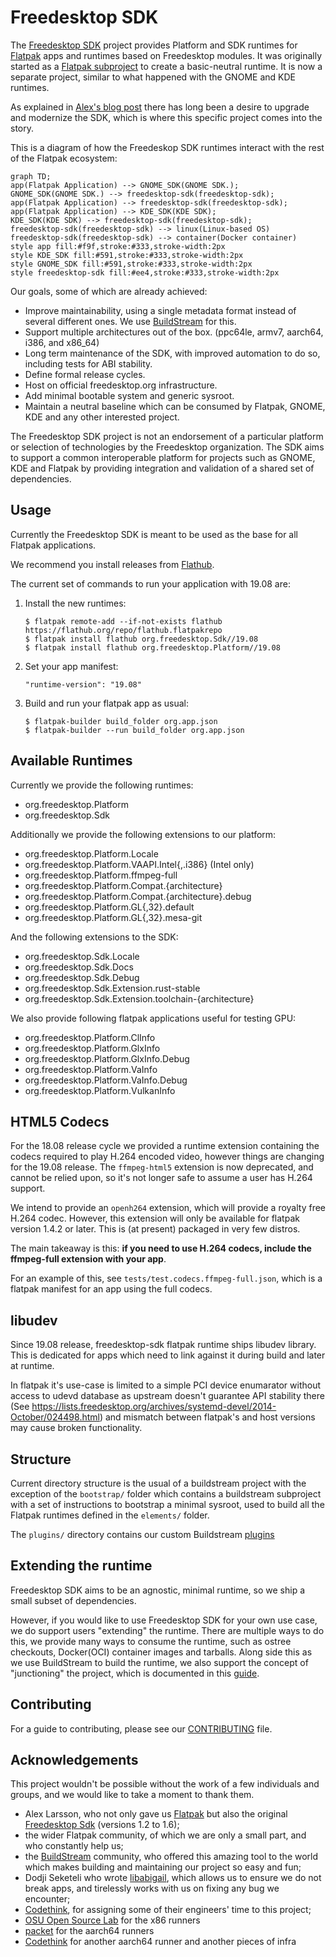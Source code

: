 # Freedesktop SDK

The [Freedesktop SDK](https://freedesktop-sdk.io/ ) project provides Platform
and SDK runtimes for
[Flatpak](https://flatpak.org) apps and runtimes based on Freedesktop modules.
It was originally started as a [Flatpak subproject](https://github.com/flatpak/freedesktop-sdk-images)
to create a basic-neutral runtime. It is now a separate project, similar to
what happened with the GNOME and KDE runtimes.

As explained in [Alex's blog post](https://blogs.gnome.org/alexl/2018/05/16/introducing-1-8-freedesktop-runtime/)
there has long been a desire to upgrade and modernize the SDK, which is where
this specific project comes into the story.

This is a diagram of how the Freedeskop SDK runtimes interact with the rest of
the Flatpak ecosystem:

```mermaid
graph TD;
app(Flatpak Application) --> GNOME_SDK(GNOME SDK.);
GNOME_SDK(GNOME SDK.) --> freedesktop-sdk(freedesktop-sdk);
app(Flatpak Application) --> freedesktop-sdk(freedesktop-sdk);
app(Flatpak Application) --> KDE_SDK(KDE SDK);
KDE_SDK(KDE SDK) --> freedesktop-sdk(freedesktop-sdk);
freedesktop-sdk(freedesktop-sdk) --> linux(Linux-based OS)
freedesktop-sdk(freedesktop-sdk) --> container(Docker container)
style app fill:#f9f,stroke:#333,stroke-width:2px
style KDE_SDK fill:#591,stroke:#333,stroke-width:2px
style GNOME_SDK fill:#591,stroke:#333,stroke-width:2px
style freedesktop-sdk fill:#ee4,stroke:#333,stroke-width:2px
```

Our goals, some of which are already achieved:

*   Improve maintainability, using a single metadata format instead of several
    different ones. We use [BuildStream](https://gitlab.com/BuildStream/buildstream)
    for this.
*   Support multiple architectures out of the box. (ppc64le, armv7, aarch64, i386, and x86_64)
*   Long term maintenance of the SDK, with improved automation to do so,
    including tests for ABI stability.
*   Define formal release cycles.
*   Host on official freedesktop.org infrastructure.
*   Add minimal bootable system and generic sysroot.
*   Maintain a neutral baseline which can be consumed by Flatpak, GNOME, KDE
    and any other interested project.

The Freedesktop SDK project is not an endorsement of a particular platform or
selection of technologies by the Freedesktop organization.
The SDK aims to support a common interoperable platform for projects such as
GNOME, KDE and Flatpak by providing integration and validation of a shared
set of dependencies.

## Usage

Currently the Freedesktop SDK is meant to be used as the base for all Flatpak
applications.

We recommend you install releases from [Flathub](https://flathub.org).

The current set of commands to run your application with 19.08 are:

1.  Install the new runtimes:

    ```
    $ flatpak remote-add --if-not-exists flathub https://flathub.org/repo/flathub.flatpakrepo
    $ flatpak install flathub org.freedesktop.Sdk//19.08
    $ flatpak install flathub org.freedesktop.Platform//19.08
    ```

2.  Set your app manifest:

    ```
    "runtime-version": "19.08"
    ```

3. Build and run your flatpak app as usual:

    ```
    $ flatpak-builder build_folder org.app.json
    $ flatpak-builder --run build_folder org.app.json
    ```

## Available Runtimes

Currently we provide the following runtimes:
* org.freedesktop.Platform
* org.freedesktop.Sdk

Additionally we provide the following extensions to our platform:
* org.freedesktop.Platform.Locale
* org.freedesktop.Platform.VAAPI.Intel{,.i386} (Intel only)
* org.freedesktop.Platform.ffmpeg-full
* org.freedesktop.Platform.Compat.{architecture}
* org.freedesktop.Platform.Compat.{architecture}.debug
* org.freedesktop.Platform.GL{,32}.default
* org.freedesktop.Platform.GL{,32}.mesa-git

And the following extensions to the SDK:
* org.freedesktop.Sdk.Locale
* org.freedesktop.Sdk.Docs
* org.freedesktop.Sdk.Debug
* org.freedesktop.Sdk.Extension.rust-stable
* org.freedesktop.Sdk.Extension.toolchain-{architecture}

We also provide following flatpak applications useful for testing GPU:
* org.freedesktop.Platform.ClInfo
* org.freedesktop.Platform.GlxInfo
* org.freedesktop.Platform.GlxInfo.Debug
* org.freedesktop.Platform.VaInfo
* org.freedesktop.Platform.VaInfo.Debug
* org.freedesktop.Platform.VulkanInfo

## HTML5 Codecs

For the 18.08 release cycle we provided a runtime extension containing the
codecs required to play H.264 encoded video, however things are changing for the
19.08 release. The `ffmpeg-html5` extension is now deprecated, and cannot be
relied upon, so it's not longer safe to assume a user has H.264 support.

We intend to provide an `openh264` extension, which will provide a royalty free
H.264 codec. However, this extension will only be available for flatpak version
1.4.2 or later. This is (at present) packaged in very few distros.

The main takeaway is this: **if you need to use H.264 codecs, include the
ffmpeg-full extension with your app**.

For an example of this, see `tests/test.codecs.ffmpeg-full.json`, which is a
flatpak manifest for an app using the full codecs.

## libudev
Since 19.08 release, freedesktop-sdk flatpak runtime ships libudev library.
This is dedicated for apps which need to link against it during build and
later at runtime.

In flatpak it's use-case is limited to a simple PCI device enumarator without
access to udevd database as upstream doesn't guarantee API stability there
(See https://lists.freedesktop.org/archives/systemd-devel/2014-October/024498.html)
and mismatch between flatpak's and host versions may cause broken functionality.

## Structure

Current directory structure is the usual of a buildstream project with the
exception of the `bootstrap/` folder which contains a buildstream subproject
with a set of instructions to bootstrap a minimal sysroot, used to build all
the Flatpak runtimes defined in the `elements/` folder.

The `plugins/` directory contains our custom Buildstream
[plugins](https://buildstream.gitlab.io/buildstream/pluginindex.html#plugins)

## Extending the runtime
Freedesktop SDK aims to be an agnostic, minimal runtime, so we ship a small subset of dependencies.

However, if you would like to use Freedesktop SDK for your own use case, we do support users "extending"
the runtime. There are multiple ways to do this, we provide many ways to consume the runtime, such as ostree checkouts, Docker(OCI) container images and tarballs. Along side this as we use BuildStream to build the runtime, we also support the concept of "junctioning" the project, which is documented in this [guide](https://gitlab.com/freedesktop-sdk/freedesktop-sdk/wikis/Using%20freedesktop-sdk#buildstream-projects).


## Contributing

For a guide to contributing, please see our [CONTRIBUTING](https://gitlab.com/freedesktop-sdk/freedesktop-sdk/blob/19.08/CONTRIBUTING.md) file.

## Acknowledgements

This project wouldn't be possible without the work of a few individuals and
groups, and we would like to take a moment to thank them.

*   Alex Larsson, who not only gave us [Flatpak](https://flatpak.org) but also
    the original
    [Freedesktop Sdk](https://github.com/flatpak/freedesktop-sdk-images)
    (versions 1.2 to 1.6);
*   the wider Flatpak community, of which we are only a small part, and who
    constantly help us;
*   the [BuildStream](https://buildstream.build/) community, who offered this
    amazing tool to the world which makes building and maintaining our project
    so easy and fun;
*   Dodji Seketeli who wrote [libabigail](https://sourceware.org/libabigail/),
    which allows us to ensure we do not break apps, and tirelessly works with
    us on fixing any bug we encounter;
*   [Codethink](https://www.codethink.co.uk/), for assigning some of their
    engineers' time to this project;
*   [OSU Open Source Lab](https://osuosl.org/) for the x86 runners
*   [packet](https://www.packet.com/) for the aarch64 runners
*   [Codethink](https://www.codethink.co.uk/) for another aarch64 runner and
    another pieces of infra
